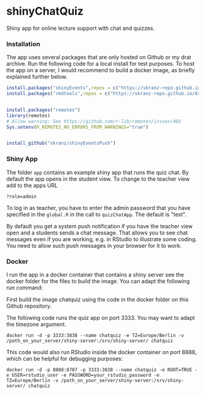 # shinyChatQuiz

Shiny app for online lecture support with chat and quizzes.

### Installation

The app uses several packages that are only hosted on Github or my drat archive. Run the following code for a local install for test purposes. To host the app on a server, I would recommend to build a docker image, as briefly explained further below.

```r
install.packages("shinyEvents",repos = c("https://skranz-repo.github.io/drat/",getOption("repos")))
install.packages("rmdtools",repos = c("https://skranz-repo.github.io/drat/",getOption("repos")))


install.packages("remotes")
library(remotes)
# Allow warning: See https://github.com/r-lib/remotes/issues/403
Sys.setenv(R_REMOTES_NO_ERRORS_FROM_WARNINGS="true")


install_github("skranz/shinyEventsPush")
```

### Shiny App

The folder `app` contains an example shiny app that runs the quiz chat. By default the app opens in the student view. To change to the teacher view add to the apps URL

`?role=admin`

To log in as teacher, you have to enter the admin password that you have specified in the `global.R` in the call to `quizChatApp`. The default is "test".

By default you get a system push notification if you have the teacher view open and a students sends a chat message. That allows you to see chat messages even if you are working, e.g. in RStudio to illustrate some coding. You need to allow such push messages in your browser for it to work.

### Docker

I run the app in a docker container that contains a shiny server see the docker folder for the files to build the image. You can adapt the following run command:

First build the image chatquiz using the code in the docker folder on this Github repository.

The following code runs the quiz app on port 3333. You may want to adapt the timezone argument.

```
docker run -d -p 3333:3838 --name chatquiz -e TZ=Europe/Berlin -v /path_on_your_server/shiny-server:/srv/shiny-server/ chatquiz
```

This code would also run RStudio inside the docker container on port 8888, which can be helpful for debugging purposes:

```
docker run -d -p 8888:8787 -p 3333:3838 --name chatquiz -e ROOT=TRUE -e USER=rstudio_user -e PASSWORD=your_rstudio_password -e TZ=Europe/Berlin -v /path_on_your_server/shiny-server:/srv/shiny-server/ chatquiz
```
